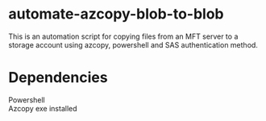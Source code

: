 # automate-azcopy-blob-to-blob
This is an automation script for copying files from an MFT server to a storage account using azcopy, powershell and SAS authentication method.

# Dependencies
Powershell <br>
Azcopy exe installed <br>
